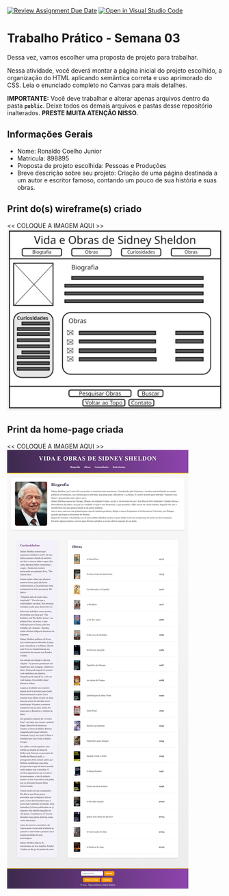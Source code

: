[![Review Assignment Due Date](https://classroom.github.com/assets/deadline-readme-button-22041afd0340ce965d47ae6ef1cefeee28c7c493a6346c4f15d667ab976d596c.svg)](https://classroom.github.com/a/vecUq_Cz)
[![Open in Visual Studio Code](https://classroom.github.com/assets/open-in-vscode-2e0aaae1b6195c2367325f4f02e2d04e9abb55f0b24a779b69b11b9e10269abc.svg)](https://classroom.github.com/online_ide?assignment_repo_id=20144881&assignment_repo_type=AssignmentRepo)
# Trabalho Prático - Semana 03

Dessa vez, vamos escolher uma proposta de projeto para trabalhar.

Nessa atividade, você deverá montar a página inicial do projeto escolhido, a organização do HTML aplicando semântica correta e uso aprimorado do CSS. Leia o enunciado completo no Canvas para mais detalhes.

**IMPORTANTE:** Você deve trabalhar e alterar apenas arquivos dentro da pasta **`public`**. Deixe todos os demais arquivos e pastas desse repositório inalterados. **PRESTE MUITA ATENÇÃO NISSO.**

## Informações Gerais

- Nome: Ronaldo Coelho Junior
- Matricula: 898895
- Proposta de projeto escolhida: Pessoas e Produções
- Breve descrição sobre seu projeto: Criação de uma página destinada a um autor e escritor famoso, contando um pouco de sua história e suas obras.


## Print do(s) wireframe(s) criado

<<  COLOQUE A IMAGEM AQUI >>
![Wireframe do projeto Pessoa](public/image/Wireframe%20-%20DIW.jpg)


## Print da home-page criada

<<  COLOQUE A IMAGEM AQUI >>
![Print da pagina na web](public/image/printpagWEB.png)
